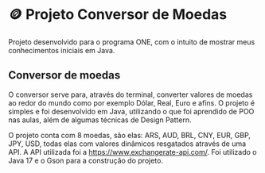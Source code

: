 # 🪙 Projeto Conversor de Moedas

Projeto desenvolvido para o programa ONE, com o intuito de mostrar meus conhecimentos iniciais em Java.

## Conversor de moedas

O conversor serve para, através do terminal, converter valores de moedas ao redor do mundo como por exemplo Dólar, Real, Euro e afins. O projeto é simples e foi desenvolvido em Java, utilizando o que foi aprendido de POO nas aulas, além de algumas técnicas de Design Pattern. 

O projeto conta com 8 moedas, são elas: ARS, AUD, BRL, CNY, EUR, GBP, JPY, USD, todas elas com valores dinâmicos resgatados através de uma API. A API utilizada foi a https://www.exchangerate-api.com/. Foi utilizado o Java 17 e o Gson para a construção do projeto.